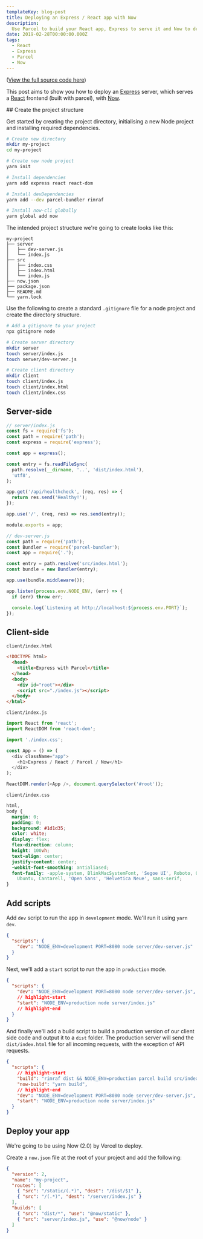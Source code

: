 ```yaml
---
templateKey: blog-post
title: Deploying an Express / React app with Now
description:
  Use Parcel to build your React app, Express to serve it and Now to deploy
date: 2019-02-28T00:00:00.000Z
tags:
  - React
  - Express
  - Parcel
  - Now
---
```


([View the full source code here](https://github.com/markmur/express-parcel-react-now))

This post aims to show you how to deploy an [Express]() server, which serves a
[React]() frontend (built with parcel), with [Now](https://zeit.co/now).

## Create the project structure

Get started by creating the project directory, initialising a new Node project
and installing required dependencies.

```sh
# Create new directory
mkdir my-project
cd my-project

# Create new node project
yarn init

# Install dependencies
yarn add express react react-dom

# Install devDependencies
yarn add --dev parcel-bundler rimraf

# Install now-cli globally
yarn global add now
```

The intended project structure we're going to create looks like this:

```tree
my-project
├── server
│   ├── dev-server.js
│   └── index.js
├── src
│   ├── index.css
│   ├── index.html
│   └── index.js
├── now.json
├── package.json
├── README.md
└── yarn.lock
```

Use the following to create a standard `.gitignore` file for a node project and
create the directory structure.

```sh
# Add a gitignore to your project
npx gitignore node

# Create server directory
mkdir server
touch server/index.js
touch server/dev-server.js

# Create client directory
mkdir client
touch client/index.js
touch client/index.html
touch client/index.css
```

## Server-side

```js
// server/index.js
const fs = require('fs');
const path = require('path');
const express = require('express');

const app = express();

const entry = fs.readFileSync(
  path.resolve(__dirname, '..', 'dist/index.html'),
  'utf8',
);

app.get('/api/healthcheck', (req, res) => {
  return res.send('Healthy!');
});

app.use('/', (req, res) => res.send(entry));

module.exports = app;
```

```js
// dev-server.js
const path = require('path');
const Bundler = require('parcel-bundler');
const app = require('.');

const entry = path.resolve('src/index.html');
const bundle = new Bundler(entry);

app.use(bundle.middleware());

app.listen(process.env.NODE_ENV, (err) => {
  if (err) throw err;

  console.log(`Listening at http://localhost:${process.env.PORT}`);
});
```

## Client-side

`client/index.html`

```html
<!DOCTYPE html>
  <head>
    <title>Express with Parcel</title>
  </head>
  <body>
    <div id="root"></div>
    <script src="./index.js"></script>
  </body>
</html>
```

`client/index.js`

```js
import React from 'react';
import ReactDOM from 'react-dom';

import './index.css';

const App = () => (
  <div className="app">
    <h1>Express / React / Parcel / Now</h1>
  </div>
);

ReactDOM.render(<App />, document.querySelector('#root'));
```

`client/index.css`

```css
html,
body {
  margin: 0;
  padding: 0;
  background: #1d1d35;
  color: white;
  display: flex;
  flex-direction: column;
  height: 100vh;
  text-align: center;
  justify-content: center;
  -webkit-font-smoothing: antialiased;
  font-family: -apple-system, BlinkMacSystemFont, 'Segoe UI', Roboto, Oxygen,
    Ubuntu, Cantarell, 'Open Sans', 'Helvetica Neue', sans-serif;
}
```

## Add scripts

Add `dev` script to run the app in `development` mode. We'll run it using
`yarn dev`.

```json
{
  "scripts": {
    "dev": "NODE_ENV=development PORT=8080 node server/dev-server.js"
  }
}
```

Next, we'll add a `start` script to run the app in `production` mode.

```json
{
  "scripts": {
    "dev": "NODE_ENV=development PORT=8080 node server/dev-server.js",
    // highlight-start
    "start": "NODE_ENV=production node server/index.js"
    // highlight-end
  }
}
```

And finally we'll add a build script to build a production version of our client
side code and output it to a `dist` folder. The production server will send the
`dist/index.html` file for all incoming requests, with the exception of API
requests.

```json
{
  "scripts": {
    // highlight-start
    "build": "rimraf dist && NODE_ENV=production parcel build src/index.html --public-url=/static",
    "now-build": "yarn build",
    // highlight-end
    "dev": "NODE_ENV=development PORT=8080 node server/dev-server.js",
    "start": "NODE_ENV=production node server/index.js"
  }
}
```

## Deploy your app

We're going to be using Now (2.0) by Vercel to deploy.

Create a `now.json` file at the root of your project and add the following:

```json
{
  "version": 2,
  "name": "my-project",
  "routes": [
    { "src": "/static/(.*)", "dest": "/dist/$1" },
    { "src": "/(.*)", "dest": "/server/index.js" }
  ],
  "builds": [
    { "src": "dist/*", "use": "@now/static" },
    { "src": "server/index.js", "use": "@now/node" }
  ]
}
```
